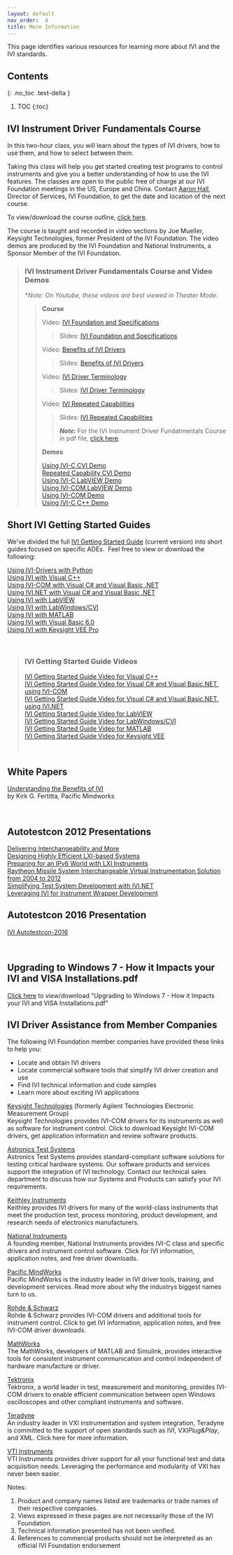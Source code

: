 ```yaml
---
layout: default
nav_order:  4
title: More Information
---
```

This page identifies various resources for learning more about IVI and the
IVI standards.

## Contents
{: .no_toc .text-delta }



1. TOC
{:toc}


## IVI Instrument Driver Fundamentals Course

In this two-hour class, you will learn about the types of IVI drivers,
how to use them, and how to select between them.

Taking this class will help you get started creating test programs to
control instruments and give you a better understanding of how to use
the IVI features. The classes are open to the public free of charge at
our IVI Foundation meetings in the US, Europe and China. Contact [Aaron
Hall](mailto:execdir@ivifoundation.org), Director of Services, IVI
Foundation, to get the date and location of the next course.

To view/download the course outline, [click
here](IVI%20Instrument%20Driver%20Fundamentals%20Course_.pdf).

The course is taught and recorded in video sections by Joe Mueller,
Keysight Technologies, former President of the IVI Foundation. The video
demos are produced by the IVI Foundation and National Instruments, a
Sponsor Member of the IVI Foundation.

> ### IVI Instrument Driver Fundamentals Course and Video Demos
> 
> \**Note: On Youtube, these videos are best viewed in Theater Mode.*
> 
> > **Course**
> > 
> > Video: [IVI Foundation and
> > Specifications](https://youtu.be/eyum3Sd2hXQ)
> > 
> > > Slides: [IVI Foundation and
> > > Specifications](IVI%20Foundation%20and%20Specifications.pdf)
> > 
> > Video: [Benefits of IVI Drivers](https://youtu.be/V60bfa1uVNg)
> > 
> > > Slides: [Benefits of IVI Drivers](Benefits%20of%20Drivers.pdf)
> > 
> > Video: [IVI Driver Terminology](https://youtu.be/keRXKBu6O4o)
> > 
> > > Slides: [IVI Driver Terminology](IVI%20Driver%20Terminology.pdf)
> > 
> > Video: [IVI Repeated Capabilities](https://youtu.be/0k_1sjGDwSU)
> > 
> > > Slides: [IVI Repeated
> > > Capabilities](IVI%20Repeated%20Capabilities.pdf)
> > > 
> > > ***Note:*** For the IVI Instrument Driver Fundatmentals Course in
> > > pdf file, [click
> > > here](../docs/IVI%20Instrument%20Driver%20Course/IVI%20Instrument%20Driver%20Fundamentals%20Course%20MAY2015.pdf).
> > 
> > **Demos**  
> >   
> > [Using IVI-C CVI
> > Demo](https://www.youtube.com/watch?v=kAwG3afdrIs)  
> > [Repeated Capability CVI
> > Demo](https://www.youtube.com/watch?v=tFw15CjIrYo)  
> > [Using IVI-C LabVIEW
> > Demo](https://www.youtube.com/watch?v=o3pcRtLGv4I)  
> > [Using IVI-COM LabVIEW
> > Demo](https://www.youtube.com/watch?v=pBVnl2OeW0k)  
> > [Using IVI-COM Demo](https://www.youtube.com/watch?v=uDQsv4tc35I)  
> > [Using IVI-C C++
> > Demo](https://www.youtube.com/watch?v=BWnROPvUjSg)  
> >   
> >   

## Short IVI Getting Started Guides

We've divided the full [IVI Getting Started
Guide](../downloads/IVI-GSG-CurrentVersion.pdf) (current version) into
short guides focused on specific ADEs.  Feel free to view or download
the following:

[Using IVI-Drivers with
Python](../downloads/IVI%20GSG%202019/Getting%20Started%20with%20IVI%20and%20Python.pdf)  
[Using IVI with Visual
C++](../downloads/IVI%20short%20guides%202015/Using_IVI_with_Visual_C.pdf)  
[Using IVI-COM with Visual C\# and Visual Basic
.NET](../downloads/IVI%20short%20guides%202015/Using%20IVI%20with%20C%20and%20VB.pdf)  
[Using IVI.NET with Visual C\# and Visual Basic
.NET](../downloads/IVI%20short%20guides%202015/IVIshort_guides_2016/Using%20IVI.Net%20Drivers%20CS%20and%20VB%20Aug_8_2016.pdf)  
[Using IVI with
LabVIEW](../downloads/IVI%20short%20guides%202015/Using%20IVI%20with%20LabVIEW.pdf)    
[Using IVI with
LabWindows/CVI](../downloads/IVI%20short%20guides%202015/Using%20IVI%20with%20LabWindows%20CVI.pdf)  
[Using IVI with
MATLAB](../downloads/IVI%20short%20guides%202015/Using%20IVI%20with%20MATLAB.pdf) 
                         
[Using IVI with Visual Basic
6.0](../downloads/IVI%20short%20guides%202015/Using%20IVI%20with%20VBasic6.pdf)                              
[Using IVI with Keysight VEE
Pro](../downloads/IVI%20short%20guides%202015/Using%20IVI%20with%20Keysight%20VEE%20Pro.pdf)

 

> ### IVI Getting Started Guide Videos
> 
> [IVI Getting Started Guide Video for Visual
> C++](http://www.youtube.com/watch?v=8OOpk6adHqk)  
> [IVI Getting Started Guide Video for Visual C\# and Visual Basic.NET,
> using IVI-COM  
> ](http://www.youtube.com/watch?v=zK2sliD5h1s&context=C32e602dADOEgsToPDskL1rdK1U1mgqxRsL0bTOaXq)[IVI
> Getting Started Guide Video for Visual C\# and Visual Basic.NET, using
> IVI.NET](https://youtu.be/E-QjdXq7J6Q)  
> [IVI Getting Started Guide Video for
> LabVIEW](http://www.youtube.com/user/IVIFoundation#p/u/1/jYw_JoBJLNM)  
> [IVI Getting Started Guide Video for
> LabWindows/CVI](http://www.youtube.com/user/IVIFoundation#p/u/2/4eOJ1A-hvxY)  
> [IVI Getting Started Guide Video for
> MATLAB](http://www.youtube.com/user/IVIFoundation#p/u/3/N-xbW1r79b4)  
> [IVI Getting Started Guide Video for Keysight
> VEE](http://www.youtube.com/user/IVIFoundation#p/u/0/F7n0RIGXwGM)
> 
>  

## White Papers

[Understanding the Benefits of
IVI](../assets/docs/Understanding%20the%20Benefits%20of%20IVI.pdf)  
by Kirk G. Fertitta, Pacific Mindworks

 

## Autotestcon 2012 Presentations

[Delivering Interchangeability and
More](../downloads/Autotestcon%202012%20Presentations/Delivering%20Interchangeability%20and%20More.pptx)  
[Designing Highly Efficient LXI-based
Systems](../downloads/Autotestcon%202012%20Presentations/Designing%20Highly%20Efficient%20LXI-based%20Systems.pptx)  
[Preparing for an IPv6 World with LXI
Instruments](../downloads/Autotestcon%202012%20Presentations/Preparing%20for%20an%20IPv6%20World%20with%20LXI%20Instruments.pptx)  
[Raytheon Missile System Interchangeable Virtual Instrumentation
Solution from 2004 to
2012](../downloads/Autotestcon%202012%20Presentations/Raytheon%20Missile%20System%20Interchangeable%20Virtual%20Instrumentation%20Solution%20from%202004%20to%202012.pptx)  
[Simplifying Test System Development with
IVI.NET](../downloads/Autotestcon%202012%20Presentations/Simplifying%20Test%20System%20Development%20with%20IVI.NET.ppt)  
[Leveraging IVI for Instrument Wrapper
Development](../downloads/Autotestcon%202012%20Presentations/Leveraging%20IVI%20for%20Instrument%20Wrapper%20Development.pdf)

## Autotestcon 2016 Presentation

[IVI
Autotestcon-2016](http://ivifoundation.org/downloads/Autotestcon2016/IVI%20Autotestcon-2016.pdf)

 

## Upgrading to Windows 7 - How it Impacts your IVI and VISA Installations.pdf

[Click
here](http://www.ivifoundation.org/resources/Upgrading%20to%20Windows%207%20-%20How%20it%20Impacts%20your%20IVI%20and%20VISA%20Installations.pdf)
to view/download "Upgrading to Windows 7 - How it Impacts your IVI and
VISA Installations.pdf"
 

## IVI Driver Assistance from Member Companies

The following IVI Foundation member companies have provided these links
to help you:

  - Locate and obtain IVI drivers
  - Locate commercial software tools that simplify IVI driver creation
    and use
  - Find IVI technical information and code samples
  - Learn more about exciting IVI applications

<div class="basicLine">

</div>

[Keysight Technologies](http://www.keysight.com/) (formerly Agilent
Technologies Electronic Measurement
Group)[](http://www.keysight.com/main/home.jspx?cc=US&lc=eng)  
Keysight Technologies provides IVI-COM drivers for its instruments as
well as software for instrument control. Click to download Keysight
IVI-COM drivers, get application information and review software
products.

<span class="style1" style="COLOR: black;"> [Astronics Test
Systems](http://www.astronicstestsystems.com/support/downloads)</span>  
Astronics Test Systems provides standard-compliant software solutions
for testing critical hardware systems. Our software products and
services support the integration of IVI technology. Contact our
technical sales department to discuss how our Systems and Products can
satisfy your IVI requirements.  

[Keithley Instruments](http://www.keithley.com/)  
Keithley provides IVI drivers for many of the world-class instruments
that meet the production test, process monitoring, product development,
and research needs of electronics manufacturers.

[National Instruments](http://www.ni.com/ivi/)  
A founding member, National Instruments provides IVI-C class and
specific drivers and instrument control software. Click for IVI
information, application notes, and free driver downloads.

[Pacific MindWorks](http://www.pacificmindworks.com/)  
Pacific MindWorks is the industry leader in IVI driver tools, training,
and development services. Read more about why the industrys biggest
names turn to us.  

[Rohde & Schwarz](http://www.rohde-schwarz.com/drivers/overview.html)  
Rohde & Schwarz provides IVI-COM drivers and additional tools for
instrument control. Click to get IVI information, application notes, and
free IVI-COM driver downloads.

[MathWorks](http://www.mathworks.com/products/instrument/)  
The MathWorks, developers of MATLAB and Simulink, provides interactive
tools for consistent instrument communication and control independent of
hardware manufacture or driver.

[Tektronix](http://www.tek.com/oscilloscopes)  
Tektronix, a world leader in test, measurement and monitoring, provides
IVI-COM drivers to enable efficient communication between open Windows
oscilloscopes and other compliant instruments and software.

[Teradyne](http://www.teradyne.com/militaryaerospace/)  
An industry leader in VXI instrumentation and system integration,
Teradyne is committed to the support of open standards such as IVI,
VXI*Plug&Play*, and XML. Click here for more information.

<span class="style2">[VTI
Instruments](http://www.vtiinstruments.com/)</span>  
VTI Instruments provides driver support for all your functional test and
data acquisition needs. Leveraging the performance and modularity of VXI
has never been easier.

<div class="basicLine">

</div>

Notes:

1.  Product and company names listed are trademarks or trade names of
    their respective companies.
2.  Views expressed in these pages are not necessarily those of the IVI
    Foundation.
3.  Technical information presented has not been verified.
4.  References to commercial products should not be interpreted as an
    official IVI Foundation endorsement
